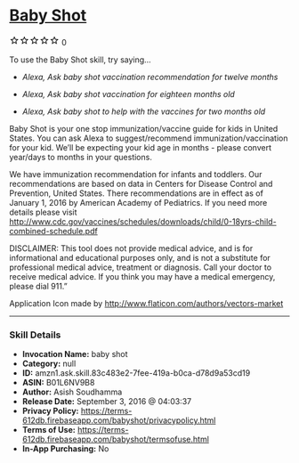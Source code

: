 # [Baby Shot](http://alexa.amazon.com/#skills/amzn1.ask.skill.83c483e2-7fee-419a-b0ca-d78d9a53cd19)
![0 stars](../../images/ic_star_border_black_18dp_1x.png)![0 stars](../../images/ic_star_border_black_18dp_1x.png)![0 stars](../../images/ic_star_border_black_18dp_1x.png)![0 stars](../../images/ic_star_border_black_18dp_1x.png)![0 stars](../../images/ic_star_border_black_18dp_1x.png) 0

To use the Baby Shot skill, try saying...

* *Alexa, Ask baby shot vaccination recommendation for twelve months*

* *Alexa, Ask baby shot vaccination for eighteen months old*

* *Alexa, Ask baby shot to help with the vaccines for two months old*

Baby Shot is your one stop immunization/vaccine guide for kids in United States. You can ask Alexa to suggest/recommend immunization/vaccination for your kid. We’ll be expecting your kid age in months - please convert year/days to months in your questions. 

We have immunization recommendation for infants and toddlers. Our recommendations are based on data in Centers for Disease Control and Prevention, United States. There recommendations are in effect as of January 1, 2016 by American Academy of Pediatrics. If you need more details please visit http://www.cdc.gov/vaccines/schedules/downloads/child/0-18yrs-child-combined-schedule.pdf

DISCLAIMER:
This tool does not provide medical advice, and is for informational and educational purposes only, and is not a substitute for professional medical advice, treatment or diagnosis. Call your doctor to receive medical advice. If you think you may have a medical emergency, please dial 911.”

Application Icon made by http://www.flaticon.com/authors/vectors-market

***

### Skill Details

* **Invocation Name:** baby shot
* **Category:** null
* **ID:** amzn1.ask.skill.83c483e2-7fee-419a-b0ca-d78d9a53cd19
* **ASIN:** B01L6NV9B8
* **Author:** Asish Soudhamma
* **Release Date:** September 3, 2016 @ 04:03:37
* **Privacy Policy:** https://terms-612db.firebaseapp.com/babyshot/privacypolicy.html
* **Terms of Use:** https://terms-612db.firebaseapp.com/babyshot/termsofuse.html
* **In-App Purchasing:** No
